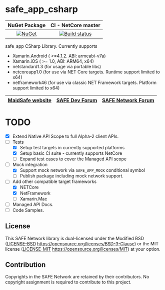 # safe_app_csharp

| NuGet Package                                                                                                    | CI - NetCore master                                                                                                                                                               |
| :--------------------------------------------------------------------------------------------------------------: | :-------------------------------------------------------------------------------------------------------------------------------------------------------------------------------: |
| [![NuGet](https://img.shields.io/nuget/v/MaidSafe.SafeApp.svg)](https://www.nuget.org/packages/MaidSafe.SafeApp) | [![Build status](https://ci.appveyor.com/api/projects/status/x3m722rvosw2coao/branch/master?svg=true)](https://ci.appveyor.com/project/MaidSafe-QA/safe-app-csharp/branch/master) |

safe_app CSharp Library. Currently supports
- Xamarin.Android ( >=4.1.2. ABI: armeabi-v7a)
- Xamarin.iOS ( >= 1.0, ABI: ARM64, x64)
- netstandard1.3 (for usage via portable libs)
- netcoreapp1.0 (for use via NET Core targets. Runtime support limited to x64)
- netframework46 (for use via classic NET Framework targets. Platform support limited to x64)

| [MaidSafe website](https://maidsafe.net) | [SAFE Dev Forum](https://forum.safedev.org) | [SAFE Network Forum](https://safenetforum.org) |
| :--------------------------------------: | :-----------------------------------------: | :--------------------------------------------: |

# TODO
- [x] Extend Native API Scope to full Alpha-2 client APIs.
- [ ] Tests
  - [x] Setup test targets in currently supported platforms
  - [x] Setup basic CI suite - currently supports NetCore
  - [ ] Expand test cases to cover the Managed API scope
- [ ] Mock integration
  - [x] Support mock network via `SAFE_APP_MOCK` conditional symbol
  - [ ] Publish package including mock network support.
- [ ] Add other compatible target frameworks
  - [x] NETCore
  - [x] NetFramework
  - [ ] Xamarin.Mac
- [ ] Managed API Docs.
- [ ] Code Samples.

## License

This SAFE Network library is dual-licensed under the Modified BSD ([LICENSE-BSD](LICENSE-BSD) https://opensource.org/licenses/BSD-3-Clause) or the MIT license ([LICENSE-MIT](LICENSE-MIT) https://opensource.org/licenses/MIT) at your option.

## Contribution

Copyrights in the SAFE Network are retained by their contributors. No copyright assignment is required to contribute to this project.
